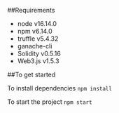 ##Requirements

* node v16.14.0
* npm v6.14.0
* truffle v5.4.32
* ganache-cli
* Solidity v0.5.16
* Web3.js v1.5.3

##To get started

To install dependencies
`npm install`

To start the project
`npm start`
